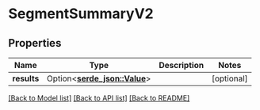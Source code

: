 # SegmentSummaryV2

## Properties

Name | Type | Description | Notes
------------ | ------------- | ------------- | -------------
**results** | Option<[**serde_json::Value**](.md)> |  | [optional]

[[Back to Model list]](../README.md#documentation-for-models) [[Back to API list]](../README.md#documentation-for-api-endpoints) [[Back to README]](../README.md)


